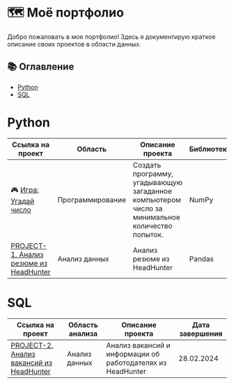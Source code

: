 # 🗺️ Моё портфолио

Добро пожаловать в мое портфолио! Здесь я документирую краткое описание своих проектов в области данных.

## 📚 Оглавление

- [Python](#python)
- [SQL](#SQL)

# Python

| Ссылка на проект | Область | Описание проекта | Библиотеки | Дата завершения |
|---|---|---|---|---|
| 🎮 [Игра: Угадай число](https://github.com/LevFomichev/Game-Guess-the-Number.git) | Программирование | Создать программу, угадывающую загаданное компьютером число за минимальное количество попыток. | NumPy | 22.11.2023 |
|[PROJECT-1. Анализ резюме из HeadHunter](https://github.com/LevFomichev/PROJECT-1.-Analysis_of_resumes_from_HeadHunter.git) | Анализ данных | Анализ резюме из HeadHunter | Pandas | 27.12.2023 |

# SQL

| Ссылка на проект | Область анализа  | Описание проекта | Дата завершения |
|---|---|---|---|
| [PROJECT-2. Анализ вакансий из HeadHunter](https://github.com/LevFomichev/PROJECT-2.-Analysis_of_vacancies_from_HeadHunter.git) | Анализ данных  | Анализ вакансий и информации об работодателях из HeadHunter | 28.02.2024|
